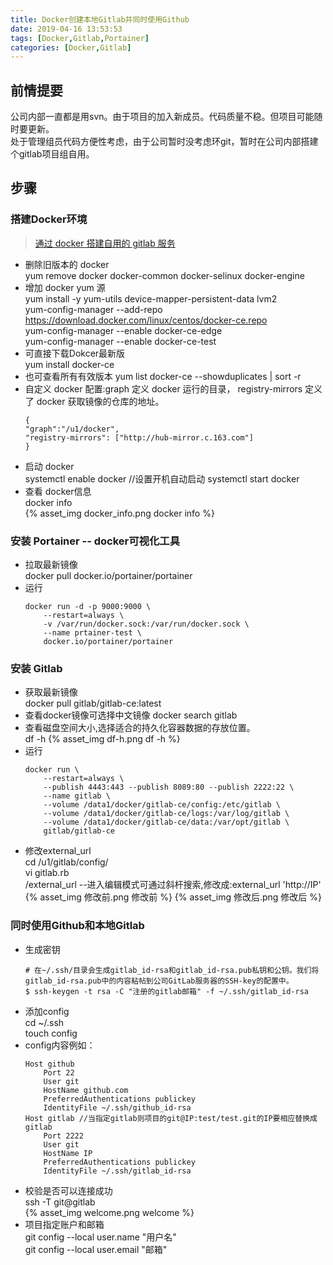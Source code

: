 ```yaml
---
title: Docker创建本地Gitlab并同时使用Github
date: 2019-04-16 13:53:53
tags: [Docker,Gitlab,Portainer]
categories: [Docker,Gitlab]
---
```




## 前情提要

公司内部一直都是用svn。由于项目的加入新成员。代码质量不稳。但项目可能随时要更新。<br>
处于管理组员代码方便性考虑，由于公司暂时没考虑环git，暂时在公司内部搭建个gitlab项目组自用。

<!--more-->

## 步骤

### 搭建Docker环境

> [通过 docker 搭建自用的 gitlab 服务](https://juejin.im/post/5a4c9ff36fb9a04507700fcc)

- 删除旧版本的 docker<br>
    yum remove docker docker-common docker-selinux docker-engine
- 增加 docker yum 源<br>
    yum install -y yum-utils device-mapper-persistent-data lvm2<br>
    yum-config-manager --add-repo https://download.docker.com/linux/centos/docker-ce.repo<br>
    yum-config-manager --enable docker-ce-edge<br>
    yum-config-manager --enable docker-ce-test
- 可直接下载Dokcer最新版<br>
    yum install docker-ce<br>
- 也可查看所有有效版本
    yum list docker-ce --showduplicates | sort -r
- 自定义 docker 配置:graph 定义 docker 运行的目录， registry-mirrors 定义了 docker 获取镜像的仓库的地址。<br>
    ```
    {
    "graph":"/u1/docker",
    "registry-mirrors": ["http://hub-mirror.c.163.com"]
    }
    ```
- 启动 docker<br>
    systemctl enable docker //设置开机自动启动
    systemctl start docker
- 查看 docker信息<br>
    docker info<br>
{% asset_img docker_info.png docker info %}

### 安装 Portainer -- docker可视化工具

- 拉取最新镜像<br>
    docker pull docker.io/portainer/portainer
- 运行
    ```
    docker run -d -p 9000:9000 \
        --restart=always \
        -v /var/run/docker.sock:/var/run/docker.sock \
        --name prtainer-test \
        docker.io/portainer/portainer
    ```

### 安装 Gitlab

- 获取最新镜像<br>
    docker pull gitlab/gitlab-ce:latest
- 查看docker镜像可选择中文镜像
    docker search gitlab 
- 查看磁盘空间大小,选择适合的持久化容器数据的存放位置。<br>
    df -h
    {% asset_img df-h.png df -h %}
- 运行
    ```
    docker run \
        --restart=always \
        --publish 4443:443 --publish 8089:80 --publish 2222:22 \
        --name gitlab \
        --volume /data1/docker/gitlab-ce/config:/etc/gitlab \
        --volume /data1/docker/gitlab-ce/logs:/var/log/gitlab \
        --volume /data1/docker/gitlab-ce/data:/var/opt/gitlab \
        gitlab/gitlab-ce
    ```
- 修改external_url<br>
    cd /u1/gitlab/config/ <br>
    vi gitlab.rb <br>
    /external_url --进入编辑模式可通过斜杆搜索,修改成:external_url 'http://IP'<br>
    {% asset_img 修改前.png 修改前 %}
    {% asset_img 修改后.png 修改后 %}

### 同时使用Github和本地Gitlab

- 生成密钥
    ```
    # 在~/.ssh/目录会生成gitlab_id-rsa和gitlab_id-rsa.pub私钥和公钥。我们将gitlab_id-rsa.pub中的内容粘帖到公司GitLab服务器的SSH-key的配置中。
    $ ssh-keygen -t rsa -C "注册的gitlab邮箱" -f ~/.ssh/gitlab_id-rsa
    ```
- 添加config<br>
    cd ~/.ssh<br>
    touch config
- config内容例如：
    ```
    Host github
        Port 22
        User git
        HostName github.com
        PreferredAuthentications publickey
        IdentityFile ~/.ssh/github_id-rsa
    Host gitlab //当指定gitlab则项目的git@IP:test/test.git的IP要相应替换成gitlab
        Port 2222
        User git
        HostName IP
        PreferredAuthentications publickey
        IdentityFile ~/.ssh/gitlab_id-rsa
    ```
- 校验是否可以连接成功<br>
    ssh -T git@gitlab<br>
    {% asset_img welcome.png welcome %}
- 项目指定账户和邮箱<br>
    git config --local user.name "用户名"<br>
    git config --local user.email "邮箱"
